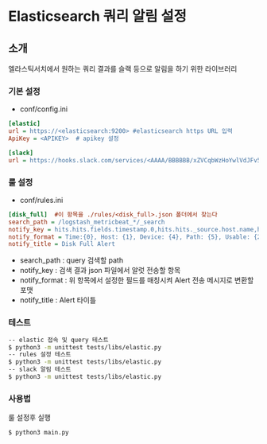 Elasticsearch 쿼리 알림 설정
======

## 소개
엘라스틱서치에서 원하는 쿼리 결과를 슬랙 등으로 알림을 하기 위한 라이브러리

### <a name="기본 설정"></a>기본 설정
- conf/config.ini
```ini
[elastic]
url = https://<elasticsearch:9200> #elasticsearch https URL 입력
ApiKey = <APIKEY>  # apikey 설정

[slack]
url = https://hooks.slack.com/services/<AAAA/BBBBBB/xZVCqbWzHoYwlVdJFv5rdd9P> # 슬랙 알림 API URL 설정
```

### <a name="룰 설정"></a>룰 설정
- conf/rules.ini
```ini
[disk_full]  #이 항목을 ./rules/<disk_full>.json 폴더에서 찾는다
search_path = /logstash_metricbeat_*/_search
notify_key = hits.hits.fields.timestamp.0,hits.hits._source.host.name,hits.hits.fields.pct.0,hits.hits.fields.available.0,hits.hits._source.system.filesystem.device_name,hits.hits._source.system.filesystem.mount_point
notify_format = Time:{0}, Host: {1}, Device: {4}, Path: {5}, Usable: {2}, Available: {3}
notify_title = Disk Full Alert
```
- search_path : query 검색할 path
- notify_key : 검색 결과 json 파일에서 알럿 전송할 항목
- notify_format : 위 항목에서 설정한 필드를 매칭시켜 Alert 전송 메시지로 변환할 포맷
- notify_title : Alert 타이틀

### <a name="테스트"></a>테스트
```bash
-- elastic 접속 및 query 테스트
$ python3 -m unittest tests/libs/elastic.py
-- rules 설정 테스트
$ python3 -m unittest tests/libs/elastic.py
-- slack 알림 테스트
$ python3 -m unittest tests/libs/elastic.py
```

### <a name="사용법"></a>사용법
룰 설정후 실행
```bash
$ python3 main.py
```
